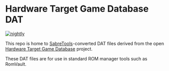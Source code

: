 # Hardware Target Game Database DAT

[![nightly](https://github.com/coughlanio/htgdb-dat/actions/workflows/nightly.yml/badge.svg?branch=main)](https://github.com/coughlanio/htgdb-dat/actions/workflows/nightly.yml)

This repo is home to [SabreTools](https://github.com/SabreTools/SabreTools)-converted DAT files derived from the open [Hardware Target Game Database](https://github.com/frederic-mahe/Hardware-Target-Game-Database) project.

These DAT files are for use in standard ROM manager tools such as RomVault.
